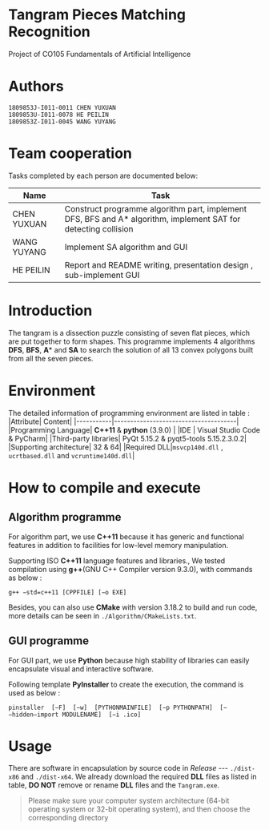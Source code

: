# Tangram Pieces Matching Recognition
Project of CO105 Fundamentals of Artificial Intelligence
# Authors
    1809853J-I011-0011 CHEN YUXUAN  
    1809853U-I011-0078 HE PEILIN  
    1809853Z-I011-0045 WANG YUYANG  
# Team cooperation
Tasks completed by each person are documented below:

|Name|	Task|
|--------|---------|
|CHEN YUXUAN	|Construct programme algorithm part, implement DFS, BFS and A* algorithm, implement SAT for detecting collision|
|WANG YUYANG	|Implement SA algorithm and GUI|
|HE PEILIN	|Report and README writing, presentation design , sub-implement GUI|
# Introduction
The tangram is a dissection puzzle consisting of seven flat pieces, which are put together to form shapes.
This programme implements 4 algorithms **DFS**, **BFS**, **A*** and **SA** to search the solution of all 13 convex polygons built from all the seven pieces. 

# Environment
The detailed information of programming environment are listed in table :
|Attribute|	Content|
|-----------|--------------------------------------|
|Programming Language|	**C++11** & **python** (3.9.0) |
|IDE | Visual Studio Code & PyCharm|
|Third-party libraries| PyQt 5.15.2 & pyqt5-tools 5.15.2.3.0.2|
|Supporting architecture| 32 & 64|
|Required DLL|`msvcp140d.dll` , `ucrtbased.dll` and `vcruntime140d.dll`|

# How to compile and execute

## Algorithm programme
For algorithm part, we use **C++11** because it has generic and functional features in addition to facilities for low-level memory manipulation.

Supporting ISO **C++11** language features and libraries., We tested compilation using **g++**(GNU C++ Compiler version 9.3.0), with commands as below :
```code
g++ −std=c++11 [CPPFILE] [−o EXE]
```
Besides, you can also use **CMake** with version 3.18.2 to build and run code, more details can be seen in `./Algorithm/CMakeLists.txt`.
## GUI programme
For GUI part, we use **Python** because high stability of libraries can easily encapsulate visual and interactive software.

Following template **PyInstaller** to create the execution, the command is used as below :
```code
pinstaller  [−F]  [−w]  [PYTHONMAINFILE]  [−p PYTHONPATH]  [−−hidden−import MODULENAME]  [−i .ico]
```
# Usage
There are software in encapsulation by source code in *Release* --- `./dist-x86` and `./dist-x64`.
We already download the required **DLL** files as listed in table, **DO NOT** remove or rename **DLL** files and the `Tangram.exe`.
> Please make sure your computer system architecture (64-bit  operating system or 32-bit operating system),
>  and then choose the corresponding directory


